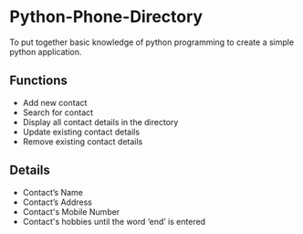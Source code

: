 # Python-Phone-Directory
To put together basic knowledge of python programming to create a simple python application.

## Functions 
- Add new contact
- Search for contact
- Display all contact details in the directory
- Update existing contact details
- Remove existing contact details

## Details 
- Contact’s Name
- Contact’s Address
- Contact's Mobile Number
- Contact's hobbies until the word ‘end’ is entered 
